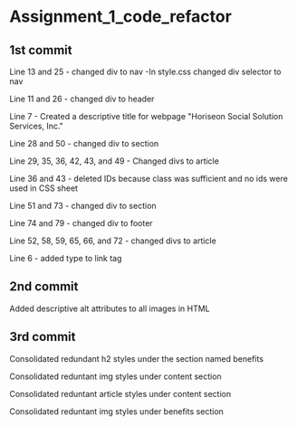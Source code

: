 # Assignment_1_code_refactor

## 1st commit

Line 13 and 25 - changed div to nav
-In style.css changed div selector to nav

Line 11 and 26 - changed div to header 

Line 7 - Created a descriptive title for webpage "Horiseon Social Solution Services, Inc."

Line 28 and 50 - changed div to section

Line 29, 35, 36, 42, 43, and 49 - Changed divs to article

Line 36 and 43 - deleted IDs because class was sufficient and no ids were used in CSS sheet

Line 51 and 73 - changed div to section

Line 74 and 79 - changed div to footer

Line 52, 58, 59, 65, 66, and 72 - changed divs to article 

Line 6 - added type to link tag

## 2nd commit

Added descriptive alt attributes to all images in HTML

## 3rd commit

Consolidated redundant h2 styles under the section named benefits

Consolidated reduntant img styles under content section

Consolidated reduntant article styles under content section

Consolidated reduntant img styles under benefits section